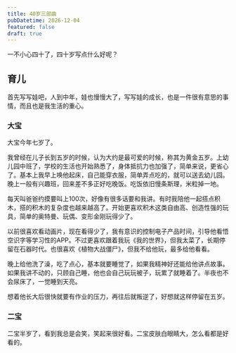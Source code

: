 ```yaml
---
title: 40岁三部曲
pubDatetime: 2026-12-04
featured: false
draft: true
---
```


一不小心四十了，四十岁写点什么好呢？

## 育儿

首先写写娃吧，人到中年，娃也慢慢大了，写写娃的成长，也是一件很有意思的事情，而且也是我生活的重心。

### 大宝

大宝今年七岁了。

我曾经在儿子长到五岁的时候，认为大约是最可爱的时候，称其为黄金五岁。上幼儿园中班了，学校的生活也开始熟悉了，身体抵抗力也加强了，简单来说，更省心了。基本上我早上唤他起床，自己能穿衣服，简单弄点吃的，就可以送去幼儿园。晚上一般有兴趣班，回来差不多正好吃晚饭。吃饭依旧慢条斯理，米粒掉一地。

每天叫爸爸约摸要叫上100次，好像有很多话要和我讲。有时我陪他一起搭点积木，搭的积木的复杂度也越来越高了。开始更喜欢积木这类自由高、创造性强的玩具，简单的奥特曼、玩偶、变形金刚玩得少了。

以前很喜欢看动画片，现在看得少了，我有意识的控制电子产品时间，引导他看悟空识字等学习性的APP。不过更喜欢跟着我玩《我的世界》，但我太菜了，长期停留在石器时代。也很喜欢《植物大战僵尸》，但我不给他玩，最多给他看看。

晚上给他洗了澡，吃了点心，基本就要睡觉了，如果我精神好还能给他讲点故事。如果我讲不动的，只顾自己睡，他也会自己玩玩被子，玩累了就睡着了。半夜也不会尿床了，一觉睡到天亮。

想着他长大后很快就要有作业的压力，再往后就叛逆了，好想就这样停留在五岁。

### 二宝

二宝半岁了，看到我总是会笑，笑起来很好看。二宝皮肤白眼睛大，怎么看都是好看的。
